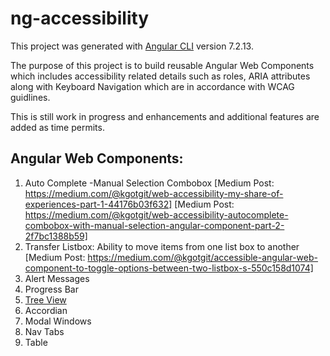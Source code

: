 # ng-accessibility

This project was generated with [Angular CLI](https://github.com/angular/angular-cli) version 7.2.13.

The purpose of this project is to build reusable Angular Web Components which includes accessibility related details such as roles, ARIA attributes along with Keyboard Navigation which are in accordance with WCAG guidlines.

This is still work in progress and enhancements and additional features are added as time permits.

## Angular Web Components:

1) Auto Complete -Manual Selection Combobox
[Medium Post:  https://medium.com/@kgotgit/web-accessibility-my-share-of-experiences-part-1-44176b03f632]
[Medium Post: https://medium.com/@kgotgit/web-accessibility-autocomplete-combobox-with-manual-selection-angular-component-part-2-2f7bc1388b59]
2) Transfer Listbox: Ability to move items from one list box to another
[Medium Post:  https://medium.com/@kgotgit/accessible-angular-web-component-to-toggle-options-between-two-listbox-s-550c158d1074]
3) Alert Messages
4) Progress Bar
5) [Tree View](https://medium.com/@kgotgit/web-accessibility-angular-hierarchical-tree-view-component-with-keyboard-navigation-c0c8e592e542)
6) Accordian
7) Modal Windows
8) Nav Tabs
9) Table



